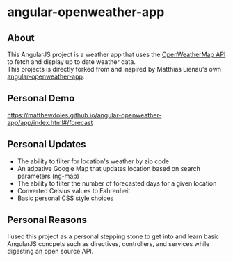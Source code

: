 ﻿# angular-openweather-app

## About
This AngularJS project is a weather app that uses the [OpenWeatherMap API](http://openweathermap.org/API/) to fetch and display up to date weather data. <br/>
This projects is directly forked from and inspired by Matthias Lienau's own [angular-openweather-app](https://github.com/atufkas/angular-openweather-app).

## Personal Demo
https://matthewdoles.github.io/angular-openweather-app/app/index.html#/forecast

## Personal Updates
* The ability to filter for location's weather by zip code
* An adpative Google Map that updates location based on search parameters ([ng-map](https://ngmap.github.io/))
* The ability to filter the number of forecasted days for a given location 
* Converted Celsius values to Fahrenheit
* Basic personal CSS style choices

## Personal Reasons
I used this project as a personal stepping stone to get into and learn basic AngularJS concpets such as directives, controllers, and services while digesting an open source API.
